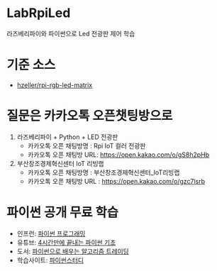 # LabRpiLed
라즈베리파이와 파이썬으로 Led 전광판 제어 학습

# 기준 소스
  * [hzeller/rpi-rgb-led-matrix](https://github.com/hzeller/rpi-rgb-led-matrix)

# 질문은 카카오톡 오픈챗팅방으로
  1. 라즈베리파이 + Python + LED 전광판
     * 카카오톡 오픈 채팅방명 : Rpi IoT 컬러 전광판
     * 카카오톡 오픈 채팅방 URL: https://open.kakao.com/o/gS8h2pHb
  2. 부산창조경제혁신센터 IoT 리빙랩
     * 카카오톡 오픈 채팅방명 : 부산창조경제혁신센터_IoT리빙랩
     * 카카오톡 오픈 채팅방 URL : https://open.kakao.com/o/gzc7lsrb
  
# 파이썬 공개 무료 학습
  * 인프런: [파이썬 프로그래밍](https://www.inflearn.com/course/%ED%8C%8C%EC%9D%B4%EC%8D%AC-%ED%94%84%EB%A1%9C%EA%B7%B8%EB%9E%98%EB%B0%8D#)
  * 유튜브: [4시간만에 끝내는 파이썬 기초](https://www.youtube.com/playlist?list=PLGPF8gvWLYyrkF85itdBHaOLSVbtdzBww)
  * 도서: [파이썬으로 배우는 알고리즘 트레이딩](https://wikidocs.net/book/110)
  * 학습사이트: [파이썬스터디](http://pythonstudy.xyz/Python/Basics)
